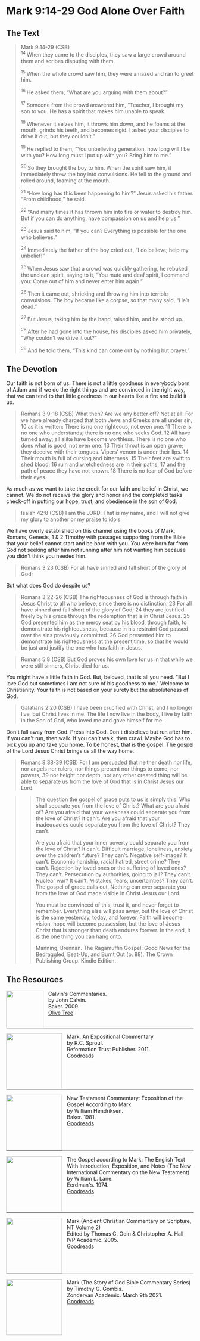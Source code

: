 # Mark 9:14-29 God Alone Over Faith

## The Text

>Mark 9:14-29 (CSB)  
><sup> 14 </sup> When they came to the disciples, they saw a large crowd around them and scribes disputing with them. 
>
><sup> 15 </sup> When the whole crowd saw him, they were amazed and ran to greet him. 
>
><sup> 16 </sup> He asked them, “What are you arguing with them about?” 
>
><sup> 17 </sup> Someone from the crowd answered him, “Teacher, I brought my son to you. He has a spirit that makes him unable to speak. 
>
><sup> 18 </sup> Whenever it seizes him, it throws him down, and he foams at the mouth, grinds his teeth, and becomes rigid. I asked your disciples to drive it out, but they couldn’t.” 
>
><sup> 19 </sup> He replied to them, “You unbelieving generation, how long will I be with you? How long must I put up with you? Bring him to me.” 
>
><sup> 20 </sup> So they brought the boy to him. When the spirit saw him, it immediately threw the boy into convulsions. He fell to the ground and rolled around, foaming at the mouth. 
>
><sup> 21 </sup> “How long has this been happening to him?” Jesus asked his father. “From childhood,” he said. 
>
><sup> 22 </sup> “And many times it has thrown him into fire or water to destroy him. But if you can do anything, have compassion on us and help us.” 
>
><sup> 23 </sup> Jesus said to him, “If you can? Everything is possible for the one who believes.” 
>
><sup> 24 </sup> Immediately the father of the boy cried out, “I do believe; help my unbelief!” 
>
><sup> 25 </sup> When Jesus saw that a crowd was quickly gathering, he rebuked the unclean spirit, saying to it, “You mute and deaf spirit, I command you: Come out of him and never enter him again.” 
>
><sup> 26 </sup> Then it came out, shrieking and throwing him into terrible convulsions. The boy became like a corpse, so that many said, “He’s dead.” 
>
><sup> 27 </sup> But Jesus, taking him by the hand, raised him, and he stood up. 
>
><sup> 28 </sup> After he had gone into the house, his disciples asked him privately, “Why couldn’t we drive it out?” 
>
><sup> 29 </sup> And he told them, “This kind can come out by nothing but prayer.” 

## The Devotion

Our faith is not born of us. There is not a little goodness in everybody born of Adam and if we do the right things and are convinced in the right way, that we can tend to that little goodness in our hearts like a fire and build it up.

>Romans 3:9-18 (CSB) What then? Are we any better off? Not at all! For we have already charged that both Jews and Greeks are all under sin, 10 as it is written:
There is no one righteous, not even one.
11 There is no one who understands;
there is no one who seeks God.
12 All have turned away;
all alike have become worthless.
There is no one who does what is good,
not even one.
13 Their throat is an open grave;
they deceive with their tongues.
Vipers’ venom is under their lips.
14 Their mouth is full of cursing and bitterness.
15 Their feet are swift to shed blood;
16 ruin and wretchedness are in their paths,
17 and the path of peace they have not known.
18 There is no fear of God before their eyes.

As much as we want to take the credit for our faith and belief in Christ, we cannot. We do not receive the glory and honor and the completed tasks check-off in putting our hope, trust, and obedience in the son of God.

>Isaiah 42:8 (CSB) I am the LORD. That is my name,
and I will not give my glory to another
or my praise to idols.

We have overly established on this channel using the books of Mark, Romans, Genesis, 1 & 2 Timothy with passages supporting from the Bible that your belief cannot start and be born with you. You were born far from God not seeking after him not running after him not wanting him because you didn't think you needed him.

>Romans 3:23 (CSB) For all have sinned and fall short of the glory of God;

But what does God do despite us?

>Romans 3:22-26 (CSB) The righteousness of God is through faith in Jesus Christ to all who believe, since there is no distinction. 23 For all have sinned and fall short of the glory of God; 24 they are justified freely by his grace through the redemption that is in Christ Jesus. 25 God presented him as the mercy seat by his blood, through faith, to demonstrate his righteousness, because in his restraint God passed over the sins previously committed. 26 God presented him to demonstrate his righteousness at the present time, so that he would be just and justify the one who has faith in Jesus.

>Romans 5:8 (CSB) But God proves his own love for us in that while we were still sinners, Christ died for us.

You might have a little faith in God. But, beloved, that is all you need. "But I love God but sometimes I am not sure of his goodness to me." Welcome to Christianity. Your faith is not based on your surety but the absoluteness of God.

>Galatians 2:20 (CSB) I have been crucified with Christ, and I no longer live, but Christ lives in me. The life I now live in the body, I live by faith in the Son of God, who loved me and gave himself for me.

Don't fall away from God. Press into God. Don't disbelieve but run after him. If you can't run, then walk. If you can't walk, then crawl. Maybe God has to pick you up and take you home. To be honest, that is the gospel. The gospel of the Lord Jesus Christ brings us all the way home.

>Romans 8:38-39 (CSB) For I am persuaded that neither death nor life, nor angels nor rulers, nor things present nor things to come, nor powers, 39 nor height nor depth, nor any other created thing will be able to separate us from the love of God that is in Christ Jesus our Lord.

>>The question the gospel of grace puts to us is simply this: Who shall separate you from the love of Christ? What are you afraid of? Are you afraid that your weakness could separate you from the love of Christ? It can’t. Are you afraid that your inadequacies could separate you from the love of Christ? They can’t.
>>
>>Are you afraid that your inner poverty could separate you from the love of Christ? It can’t. Difficult marriage, loneliness, anxiety over the children’s future? They can’t. Negative self-image? It can’t. Economic hardship, racial hatred, street crime? They can’t. Rejection by loved ones or the suffering of loved ones? They can’t. Persecution by authorities, going to jail? They can’t. Nuclear war? It can’t. Mistakes, fears, uncertainties? They can’t. The gospel of grace calls out, Nothing can ever separate you from the love of God made visible in Christ Jesus our Lord.
>>
>>You must be convinced of this, trust it, and never forget to remember. Everything else will pass away, but the love of Christ is the same yesterday, today, and forever. Faith will become vision, hope will become possession, but the love of Jesus Christ that is stronger than death endures forever. In the end, it is the one thing you can hang onto.
>>
>>Manning, Brennan. The Ragamuffin Gospel: Good News for the Bedraggled, Beat-Up, and Burnt Out (p. 88). The Crown Publishing Group. Kindle Edition. 

## The Resources

<p style="clear:both;">

<img src="/images/commentary-calvin-set-portrait.jpg" align="left" width="100" style="padding-right: 10px" />Calvin's Commentaries.  
by John Calvin.  
Baker. 2009.  
[Olive Tree](https://www.olivetree.com/store/product.php?productid=17517)

<p style="clear:both;">

---

<img src="/images/commentary-mark-sproul.jpg" align="left" width="150" style="padding-right: 10px" />Mark: An Expositional Commentary  
by R.C. Sproul.  
Reformation Trust Publisher. 2011.  
[Goodreads](https://www.goodreads.com/book/show/13329901-mark?ac=1&from_search=true&qid=AjPCOwNAXj&rank=1)

<p style="clear:both;">

---

<img src="/images/commentary-mark-hendriksen.jpg" align="left" width="150" style="padding-right: 10px" />New Testament Commentary: Exposition of the Gospel According to Mark  
by William Hendriksen.  
Baker. 1981.  
[Goodreads](https://www.goodreads.com/book/show/2365098.Mark)

<p style="clear:both;">

---

<img src="/images/commentary-mark-lane.jpg" align="left" width="150" style="padding-right: 10px" />The Gospel according to Mark: The English Text With Introduction, Exposition, and Notes (The New International Commentary on the New Testament)  
by William L. Lane.  
Eerdman's. 1974.  
[Goodreads](https://www.goodreads.com/book/show/978619.The_Gospel_of_Mark?from_search=true&from_srp=true&qid=UOUMUiJ7z4&rank=2)

<p style="clear:both;">

---

<img src="/images/commentary-mark-oden.jpg" align="left" width="150" style="padding-right: 10px" />Mark (Ancient Christian Commentary on Scripture, NT Volume 2)  
Edited by Thomas C. Odin & Christopher A. Hall  
IVP Academic. 2005.  
[Goodreads](https://www.goodreads.com/book/show/33015669-mark)

<p style="clear:both;">

---

<img src="/images/commentary-mark-gombis.jpg" align="left" width="150" style="padding-right: 10px" />Mark (The Story of God Bible Commentary Series)  
by Timothy G. Gombis.   
Zondervan Academic. March 9th 2021.  
[Goodreads](https://www.goodreads.com/book/show/54287613-mark)

<p style="clear:both;">
